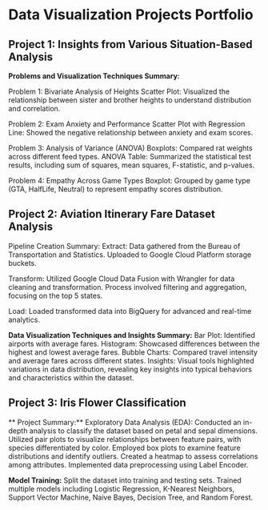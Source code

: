  # Data Visualization Projects Portfolio

## Project 1: Insights from Various Situation-Based Analysis

**Problems and Visualization Techniques Summary:**

Problem 1: Bivariate Analysis of Heights
Scatter Plot: Visualized the relationship between sister and brother heights to understand distribution and correlation.

Problem 2: Exam Anxiety and Performance
Scatter Plot with Regression Line: Showed the negative relationship between anxiety and exam scores.

Problem 3: Analysis of Variance (ANOVA)
Boxplots: Compared rat weights across different feed types.
ANOVA Table: Summarized the statistical test results, including sum of squares, mean squares, F-statistic, and p-values.

Problem 4: Empathy Across Game Types
Boxplot: Grouped by game type (GTA, HalfLife, Neutral) to represent empathy scores distribution.


## Project 2: Aviation Itinerary Fare Dataset Analysis

Pipeline Creation Summary:
Extract:
Data gathered from the Bureau of Transportation and Statistics.
Uploaded to Google Cloud Platform storage buckets.

Transform:
Utilized Google Cloud Data Fusion with Wrangler for data cleaning and transformation.
Process involved filtering and aggregation, focusing on the top 5 states.

Load:
Loaded transformed data into BigQuery for advanced and real-time analytics.

**Data Visualization Techniques and Insights Summary:**
Bar Plot: Identified airports with average fares.
Histogram: Showcased differences between the highest and lowest average fares.
Bubble Charts: Compared travel intensity and average fares across different states.
Insights:
Visual tools highlighted variations in data distribution, revealing key insights into typical behaviors and characteristics within the dataset.


## Project 3: Iris Flower Classification

** Project Summary:** 
Exploratory Data Analysis (EDA): Conducted an in-depth analysis to classify the dataset based on petal and sepal dimensions.
Utilized pair plots to visualize relationships between feature pairs, with species differentiated by color.
Employed box plots to examine feature distributions and identify outliers.
Created a heatmap to assess correlations among attributes.
Implemented data preprocessing using Label Encoder.

**Model Training:**
Split the dataset into training and testing sets.
Trained multiple models including Logistic Regression, K-Nearest Neighbors, Support Vector Machine, Naive Bayes, Decision Tree, and Random Forest.

